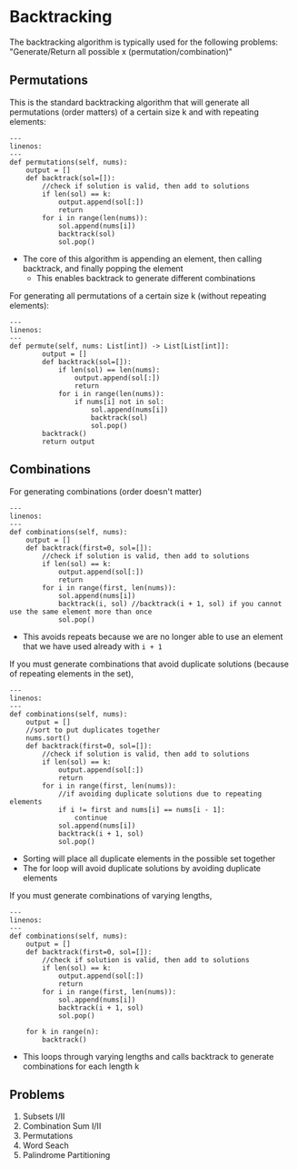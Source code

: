 # Backtracking
The backtracking algorithm is typically used for the following problems: "Generate/Return all possible x (permutation/combination)"

## Permutations
This is the standard backtracking algorithm that will generate all permutations (order matters) of a certain size k and with repeating elements:
```{code-block} python
---
linenos:
---
def permutations(self, nums):
    output = []
    def backtrack(sol=[]):
        //check if solution is valid, then add to solutions
        if len(sol) == k:
            output.append(sol[:])
            return
        for i in range(len(nums)):
            sol.append(nums[i])
            backtrack(sol)
            sol.pop()
```
- The core of this algorithm is appending an element, then calling backtrack, and finally popping the element
    - This enables backtrack to generate different combinations 

For generating all permutations of a certain size k (without repeating elements):
```{code-block} python
---
linenos:
---
def permute(self, nums: List[int]) -> List[List[int]]:
        output = []
        def backtrack(sol=[]):
            if len(sol) == len(nums):
                output.append(sol[:])
                return
            for i in range(len(nums)):
                if nums[i] not in sol:
                    sol.append(nums[i])
                    backtrack(sol)
                    sol.pop()
        backtrack()
        return output
```

## Combinations
For generating combinations (order doesn't matter)
```{code-block} python
---
linenos:
---
def combinations(self, nums):
    output = []
    def backtrack(first=0, sol=[]):
        //check if solution is valid, then add to solutions
        if len(sol) == k:
            output.append(sol[:])
            return
        for i in range(first, len(nums)):
            sol.append(nums[i])
            backtrack(i, sol) //backtrack(i + 1, sol) if you cannot use the same element more than once
            sol.pop()
```
- This avoids repeats because we are no longer able to use an element that we have used already with `i + 1`

If you must generate combinations that avoid duplicate solutions (because of repeating elements in the set),
```{code-block} python
---
linenos:
---
def combinations(self, nums):
    output = []
    //sort to put duplicates together
    nums.sort()
    def backtrack(first=0, sol=[]):
        //check if solution is valid, then add to solutions
        if len(sol) == k:
            output.append(sol[:])
            return
        for i in range(first, len(nums)):
            //if avoiding duplicate solutions due to repeating elements 
            if i != first and nums[i] == nums[i - 1]:
                continue
            sol.append(nums[i])
            backtrack(i + 1, sol)
            sol.pop()

```
- Sorting will place all duplicate elements in the possible set together
- The for loop will avoid duplicate solutions by avoiding duplicate elements

If you must generate combinations of varying lengths,
```{code-block} python
---
linenos:
---
def combinations(self, nums):
    output = []
    def backtrack(first=0, sol=[]):
        //check if solution is valid, then add to solutions
        if len(sol) == k:
            output.append(sol[:])
            return
        for i in range(first, len(nums)):
            sol.append(nums[i])
            backtrack(i + 1, sol)
            sol.pop()

    for k in range(n):
        backtrack()
```
- This loops through varying lengths and calls backtrack to generate combinations for each length k

## Problems
1. Subsets I/II
2. Combination Sum I/II
3. Permutations
4. Word Seach
5. Palindrome Partitioning
